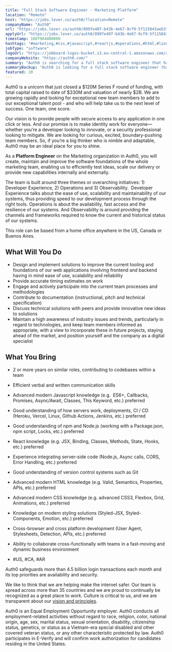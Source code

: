 ```yaml
---
title: "Full Stack Software Engineer - Marketing Platform"
location: "Remote"
host: "https://jobs.lever.co/auth0/?location=Remote"
companyName: "Auth0"
url: "https://jobs.lever.co/auth0/899fe407-b43b-4e67-9cf9-5f115843aeb3"
applyUrl: "https://jobs.lever.co/auth0/899fe407-b43b-4e67-9cf9-5f115843aeb3/apply"
timestamp: 1607904000000
hashtags: "#marketing,#css,#javascript,#reactjs,#operations,#html,#linux,#heroku,#ui/ux,#git"
jobType: "software"
logoUrl: "https://jobboard-logos-bucket.s3.eu-central-1.amazonaws.com/auth0"
companyWebsite: "https://auth0.com/"
summary: "Auth0 is searching for a full stack software engineer that has developer Experience talks about the ease of use, scalability and maintainability of our systems, thus providing speed to our development process through the right tools."
summaryBackup: "Auth0 is looking for a full stack software engineer that has experience in: #marketing, #css, #javascript."
featured: 20
---
```


Auth0 is a unicorn that just closed a $120M Series F round of funding, with total capital raised to date of $330M and valuation of nearly $2B. We are growing rapidly and looking for exceptional new team members to add to our exceptional talent pool - and who will help take us to the next level of success. One team, one score. 

Our vision is to provide people with secure access to any application in one click or less. And our promise is to make identity work for everyone—whether you’re a developer looking to innovate, or a security professional looking to mitigate. We are looking for curious, excited, boundary-pushing team members. So, if you’re a big thinker who is nimble and adaptable, Auth0 may be an ideal place for you to shine.

As a **Platform Engineer** on the Marketing organization in Auth0, you will create, maintain and improve the software foundations of the whole marketing team, enabling us to efficiently test ideas, scale our delivery or provide new capabilities internally and externally. 

The team is built around three themes or overarching initiatives: 1) Developer Experience, 2) Operations and 3) Observability.  Developer Experience talks about the ease of use, scalability and maintainability of our systems, thus providing speed to our development process through the right tools. Operations is about the availability, fast access and the resilience of our systems. And Observability is around providing the channels and frameworks required to know the current and historical status of our systems.

This role can be based from a home office anywhere in the US, Canada or Buenos Aires.

## What Will You Do

*   Design and implement solutions to improve the current tooling and foundations of our web applications involving frontend and backend having in mind ease of use, scalability and reliability
*   Provide accurate timing estimates on work
*   Engage and actively participate into the current team processes and methodologies
*   Contribute to documentation (instructional, pitch and technical specification)
*   Discuss technical solutions with peers and provide innovative new ideas to solutions
*   Maintain a high awareness of industry issues and trends, particularly in regard to technologies, and keep team members informed as appropriate, with a view to incorporate these in future projects, staying ahead of the market, and position yourself and the company as a digital specialist

## What You Bring

*   2 or more years on similar roles, contributing to codebases within a team
*   Efficient verbal and written communication skills
*   Advanced modern Javascript knowledge (e.g.  ES6+, Callbacks, Promises, Async/Await, Classes, This Keyword, etc.) preferred
*   Good understanding of how servers work, deployments, CI / CD (Heroku, Vercel, Linux, Github Actions, Jenkins, etc.) preferred
*   Good understanding of npm and Node.js (working with a Package.json, npm script, Locks, etc.) preferred
*   React knowledge (e.g. JSX, Binding, Classes, Methods, State, Hooks, etc.) preferred
*   Experience integrating server-side code (Node.js, Async calls, CORS, Error Handling, etc.) preferred
*   Good understanding of version control systems such as Git
*   Advanced modern HTML knowledge (e.g. Valid, Semantics, Properties, APIs, etc.) preferred
*   Advanced modern CSS knowledge (e.g. advanced CSS3, Flexbox, Grid, Animations, etc.) preferred
*   Knowledge on modern styling solutions (Styled-JSX, Styled-Components, Emotion, etc.) preferred
*   Cross-browser and cross platform development (User Agent, Stylesheets, Detection, APIs, etc.) preferred
*   Ability to collaborate cross-functionally with teams in a fast-moving and dynamic business environment 

*   #US, #CA, #AR

Auth0 safeguards more than 4.5 billion login transactions each month and its top priorities are availability and security.

We like to think that we are helping make the internet safer. Our team is spread across more than 35 countries and we are proud to continually be recognized as a great place to work. Culture is critical to us, and we are transparent about our [vision and principles](https://auth0.com/blog/the-developer-first-identity-platform-auth0-story-and-future). 

Auth0 is an Equal Employment Opportunity employer. Auth0 conducts all employment-related activities without regard to race, religion, color, national origin, age, sex, marital status, sexual orientation, disability, citizenship status, genetics, or status as a Vietnam-era special disabled and other covered veteran status, or any other characteristic protected by law. Auth0 participates in E-Verify and will confirm work authorization for candidates residing in the United States.
